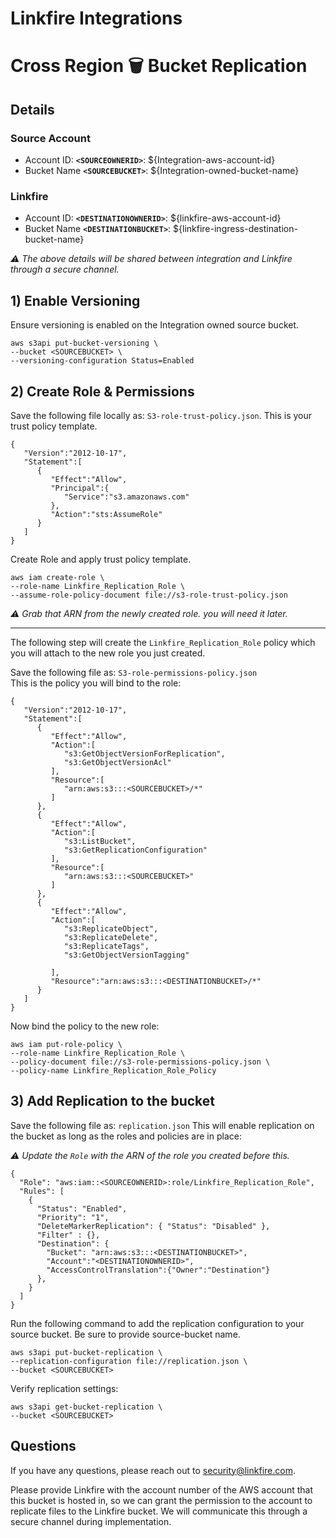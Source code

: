 # Linkfire Integrations
# Cross Region 🗑 Bucket Replication

## Details

### Source Account
* Account ID: **`<SOURCEOWNERID>`**: ${Integration-aws-account-id}
* Bucket Name **`<SOURCEBUCKET>`**: ${Integration-owned-bucket-name}

### Linkfire
* Account ID: **`<DESTINATIONOWNERID>`**: ${linkfire-aws-account-id}
* Bucket Name **`<DESTINATIONBUCKET>`**: ${linkfire-ingress-destination-bucket-name}

*⚠️ The above details will be shared between integration and Linkfire through a secure channel.*

## 1) Enable Versioning

Ensure versioning is enabled on the Integration owned source bucket.

```
aws s3api put-bucket-versioning \
--bucket <SOURCEBUCKET> \
--versioning-configuration Status=Enabled
```

## 2) Create Role & Permissions

Save the following file locally as: `S3-role-trust-policy.json`. 
This is your trust policy template.

```
{
   "Version":"2012-10-17",
   "Statement":[
      {
         "Effect":"Allow",
         "Principal":{
            "Service":"s3.amazonaws.com"
         },
         "Action":"sts:AssumeRole"
      }
   ]
}
```


Create Role and apply trust policy template.

```
aws iam create-role \
--role-name Linkfire_Replication_Role \
--assume-role-policy-document file://s3-role-trust-policy.json
```

*⚠️ Grab that ARN from the newly created role. you will need it later.*

---

The following step will create the `Linkfire_Replication_Role` policy which you will attach to the new role you just created.

Save the following file as: `S3-role-permissions-policy.json`  
This is the policy you will bind to the role:

```
{
   "Version":"2012-10-17",
   "Statement":[
      {
         "Effect":"Allow",
         "Action":[
            "s3:GetObjectVersionForReplication",
            "s3:GetObjectVersionAcl"
         ],
         "Resource":[
            "arn:aws:s3:::<SOURCEBUCKET>/*"
         ]
      },
      {
         "Effect":"Allow",
         "Action":[
            "s3:ListBucket",
            "s3:GetReplicationConfiguration"
         ],
         "Resource":[
            "arn:aws:s3:::<SOURCEBUCKET>"
         ]
      },
      {
         "Effect":"Allow",
         "Action":[
            "s3:ReplicateObject",
            "s3:ReplicateDelete",
            "s3:ReplicateTags",
            "s3:GetObjectVersionTagging"

         ],
         "Resource":"arn:aws:s3:::<DESTINATIONBUCKET>/*"
      }
   ]
}
```

Now bind the policy to the new role:

```
aws iam put-role-policy \
--role-name Linkfire_Replication_Role \
--policy-document file://s3-role-permissions-policy.json \
--policy-name Linkfire_Replication_Role_Policy
```

## 3) Add Replication to the bucket

Save the following file as: `replication.json` This will enable replication on the bucket as long as the roles and policies are in place:

*⚠️ Update the `Role` with the ARN of the role you created before this.*

```
{
  "Role": "aws:iam::<SOURCEOWNERID>:role/Linkfire_Replication_Role",
  "Rules": [
    {
      "Status": "Enabled",
      "Priority": "1",
      "DeleteMarkerReplication": { "Status": "Disabled" },
      "Filter" : {},
      "Destination": {
        "Bucket": "arn:aws:s3:::<DESTINATIONBUCKET>",
        "Account":"<DESTINATIONOWNERID>",
        "AccessControlTranslation":{"Owner":"Destination"}
      },
    }
  ]
}
```

Run the following command to add the replication configuration to your source bucket. Be sure to provide source-bucket name.

```
aws s3api put-bucket-replication \
--replication-configuration file://replication.json \
--bucket <SOURCEBUCKET>
```

Verify replication settings:

```
aws s3api get-bucket-replication \
--bucket <SOURCEBUCKET>
```

## Questions

If you have any questions, please reach out to security@linkfire.com.

Please provide Linkfire with the account number of the AWS account that this bucket is hosted in, so we can grant the permission to the account to replicate files to the Linkfire bucket. We will communicate this through a secure channel during implementation. 
